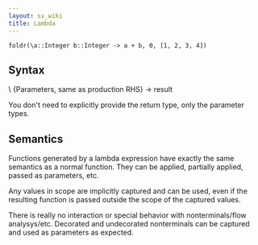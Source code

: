 ```yaml
---
layout: sv_wiki
title: Lambda
---
```


```
foldr(\a::Integer b::Integer -> a + b, 0, [1, 2, 3, 4])
```

## Syntax

\ {Parameters, same as production RHS} -> result

You don't need to explicitly provide the return type, only the parameter types.  

## Semantics

Functions generated by a lambda expression have exactly the same semantics as a normal function.  They can be applied, partially applied, passed as parameters, etc.  

Any values in scope are implicitly captured and can be used, even if the resulting function is passed outside the scope of the captured values.  

There is really no interaction or special behavior with nonterminals/flow analysys/etc.  Decorated and undecorated nonterminals can be captured and used as parameters as expected.  
